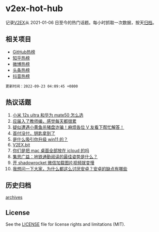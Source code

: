 # v2ex-hot-hub

 记录[V2EX](https://www.v2ex.com/)从 2021-01-06 日至今的热门话题。每小时抓取一次数据，按天[归档](archives)。
 
 ## 相关项目

- [GitHub热榜](https://github.com/lonnyzhang423/github-hot-hub)
- [知乎热榜](https://github.com/lonnyzhang423/zhihu-hot-hub)
- [微博热榜](https://github.com/lonnyzhang423/weibo-hot-hub)
- [头条热榜](https://github.com/lonnyzhang423/toutiao-hot-hub)
- [抖音热榜](https://github.com/lonnyzhang423/douyin-hot-hub)


 `更新时间：2022-09-23 04:09:45 +0800`

## 热议话题

1. [小米 12s ultra 和华为 mate50 怎么选](https://www.v2ex.com/t/882053)
1. [应届入了教师编，感觉每天都很累](https://www.v2ex.com/t/882102)
1. [疑似遭遇小黄鱼杀猪盘诈骗！麻烦各位 V 友看下帮忙解答！](https://www.v2ex.com/t/882020)
1. [首付没付，钥匙拿到了](https://www.v2ex.com/t/882021)
1. [是什么吸引你升级 win11 的？](https://www.v2ex.com/t/882017)
1. [V2EX.bit](https://www.v2ex.com/t/882082)
1. [你们是把 mac 桌面全部放在 icloud 的吗](https://www.v2ex.com/t/882126)
1. [集思广益：地铁通勤阅读的最佳姿势是什么？](https://www.v2ex.com/t/882070)
1. [开 shadowrocket 微信加载图片视频就变慢](https://www.v2ex.com/t/882023)
1. [我想问一下大家，为什么都这么讨厌安卓？安卓的缺点有哪些](https://www.v2ex.com/t/882163)

## 历史归档

[archives](archives)

## License

See the [LICENSE](LICENSE) file for license rights and limitations (MIT).
